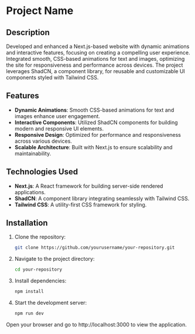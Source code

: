 # Project Name

## Description

Developed and enhanced a Next.js-based website with dynamic animations and interactive features, focusing on creating a compelling user experience. Integrated smooth, CSS-based animations for text and images, optimizing the site for responsiveness and performance across devices. The project leverages ShadCN, a component library, for reusable and customizable UI components styled with Tailwind CSS.

## Features

- **Dynamic Animations**: Smooth CSS-based animations for text and images enhance user engagement.
- **Interactive Components**: Utilized ShadCN components for building modern and responsive UI elements.
- **Responsive Design**: Optimized for performance and responsiveness across various devices.
- **Scalable Architecture**: Built with Next.js to ensure scalability and maintainability.

## Technologies Used

- **Next.js**: A React framework for building server-side rendered applications.
- **ShadCN**: A component library integrating seamlessly with Tailwind CSS.
- **Tailwind CSS**: A utility-first CSS framework for styling.

## Installation

1. Clone the repository:

   ```bash
   git clone https://github.com/yourusername/your-repository.git
   ```

2. Navigate to the project directory:

   ```bash
   cd your-repository
   ```

3. Install dependencies:

   ```bash
   npm install
   ```

4. Start the development server:

   ```bash
   npm run dev
   ```


Open your browser and go to http://localhost:3000 to view the application.
